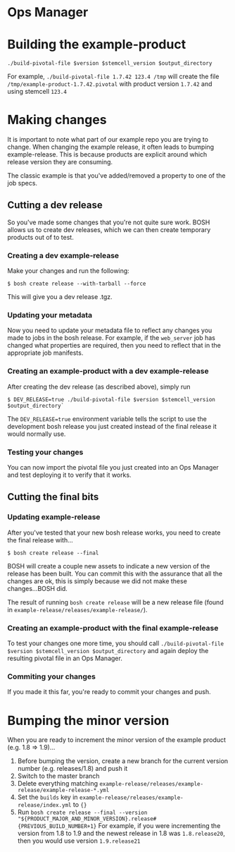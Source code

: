 # Ops Manager 


# Building the example-product

```
./build-pivotal-file $version $stemcell_version $output_directory
```

For example, `./build-pivotal-file 1.7.42 123.4 /tmp` will create the file `/tmp/example-product-1.7.42.pivotal` 
with product version `1.7.42` and using stemcell `123.4`

# Making changes

It is important to note what part of our example repo you are trying to change. When changing the example release, it 
often leads to bumping example-release. This is because products are explicit around which release version they are consuming.

The classic example is that you've added/removed a property to one of the job specs. 

## Cutting a dev release

So you've made some changes that you're not quite sure work. BOSH allows us to create dev releases, which we can then 
create temporary products out of to test.

### Creating a dev example-release

Make your changes and run the following:

```
$ bosh create release --with-tarball --force
```

This will give you a dev release .tgz.

### Updating your metadata

Now you need to update your metadata file to reflect any changes you made to jobs in the bosh release. For example, 
if the `web_server` job has changed what properties are required, then you need to reflect that in the appropriate job manifests.

### Creating an example-product with a dev example-release

After creating the dev release (as described above), simply run

```
$ DEV_RELEASE=true ./build-pivotal-file $version $stemcell_version $output_directory`
```

The `DEV_RELEASE=true` environment variable tells the script to use the development bosh release you just created 
instead of the final release it would normally use.

### Testing your changes

You can now import the pivotal file you just created into an Ops Manager and test deploying it to verify that it works.

## Cutting the final bits

### Updating example-release

After you've tested that your new bosh release works, you need to create the final release with...

```
$ bosh create release --final
```

BOSH will create a couple new assets to indicate a new version of the release has been built. You can commit this with
the assurance that all the changes are ok, this is simply because we did not make these changes...BOSH did.

The result of running `bosh create release` will be a new release file (found in `example-release/releases/example-release/`).

### Creating an example-product with the final example-release

To test your changes one more time, you should call `./build-pivotal-file $version $stemcell_version $output_directory`
and again deploy the resulting pivotal file in an Ops Manager.

### Commiting your changes

If you made it this far, you're ready to commit your changes and push.

# Bumping the minor version

When you are ready to increment the minor version of the example product (e.g. 1.8 => 1.9)...

1. Before bumping the version, create a new branch for the current version number (e.g. releases/1.8) and push it
2. Switch to the master branch
3. Delete everything matching `example-release/releases/example-release/example-release-*.yml`
4. Set the `builds` key in `example-release/releases/example-release/index.yml` to `{}`
5. Run `bosh create release --final --version "${PRODUCT_MAJOR_AND_MINOR_VERSION}.release#{PREVIOUS_BUILD_NUMBER+1}`
  For example, if you were incrementing the version from 1.8 to 1.9 and the newest release in 1.8 was `1.8.release20`,
  then you would use version `1.9.release21`